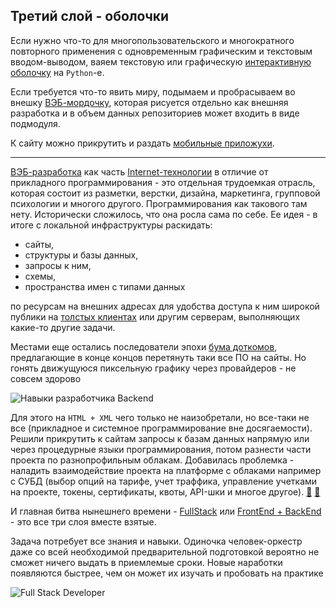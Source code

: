 ## Третий слой - оболочки

Если нужно что-то для многопользовательского и многократного повторного применения с одновременным графическим и текстовым вводом-выводом, ваяем текстовую или графическую [интерактивную оболочку](https://en.wikipedia.org/wiki/User_interface_design) на `Python`-е.

Если требуется что-то явить миру, подымаем и пробрасываем во внешку [ВЭБ-мордочку](https://en.wikipedia.org/wiki/Website "Версия для компьютера и мобильная версия"), которая рисуется отдельно как внешняя разработка и в объем данных репозиториев может входить в виде подмодуля.

К сайту можно прикрутить и раздать [мобильные приложухи](https://en.wikipedia.org/wiki/Mobile_app).

----

[ВЭБ-разработка](https://en.wikipedia.org/wiki/Web_development "Разметка, верстка, дизайн, маркетинг") как часть [Internet-технологии](https://webonto.ru/internet-tehnologii-chto-eto-takoe/) в отличие от прикладного программирования - это отдельная трудоемкая отрасль, которая состоит из разметки, верстки, дизайна, маркетинга, групповой психологии и многого другого. Программирования как такового там нету. Исторически сложилось, что она росла сама по себе. Ее идея - в итоге с локальной инфраструктуры раскидать:
 - сайты,
 - структуры и базы данных,
 - запросы к ним,
 - схемы,
 - пространства имен с типами данных

 по ресурсам на внешних адресах для удобства доступа к ним широкой публики на [толстых клиентах](https://translated.turbopages.org/proxy_u/en-ru.ru.91801fcf-65756647-2811cda9-74722d776562/https/www.geeksforgeeks.org/difference-between-thin-clients-and-thick-clients/) или другим серверам, выполняющих какие-то другие задачи.

Местами еще остались последователи эпохи [бума доткомов](https://en.wikipedia.org/wiki/Dot-com_bubble), предлагающие в конце концов перетянуть таки все ПО на сайты. Но гонять движущуюся пиксельную графику через провайдеров - не совсем здорово

![Навыки разработчика Backend](https://github.com/tsv19su254052/tsv19su254052/assets/104857185/53e37030-ad3d-486c-a683-618d9523aaf4)

Для этого на `HTML + XML` чего только не наизобретали, но все-таки не все (прикладное и системное программирование вне досягаемости). Решили прикрутить к сайтам запросы к базам данных напрямую или через процедурные языки программирования, потом разнести части проекта по разнопрофильным облакам. Добавилась проблемка - наладить взаимодействие проекта на платформе с облаками например с СУБД (выбор опций на тарифе, учет траффика, управление учетками на проекте, токены, сертификаты, квоты, API-шки и многое другое). [💬](https://www.codeproject.com/Articles/5283291/Examples-of-Layered-Application-Architecture-Based "Первая статья - переложение лекций из Голландии (устаревшая, но в целом правильная точка зрения)") [💬](https://www.codeproject.com/Articles/5317447/Layered-Application-Architecture-with-a-Homogeneou "Вторая статья того же автора")

И главная битва нынешнего времени - [FullStack](https://www.w3schools.com/whatis/whatis_fullstack.asp) или [FrontEnd + BackEnd](https://en.wikipedia.org/wiki/Frontend_and_backend) - это все три слоя вместе взятые.

Задача потребует все знания и навыки. Одиночка человек-оркестр даже со всей необходимой предварительной подготовкой вероятно не сможет ничего выдать в приемлемые сроки. Новые наработки появляются быстрее, чем он может их изучать и пробовать на практике

![Full Stack Developer](https://github.com/tsv19su254052/tsv19su254052/assets/104857185/d8d9eb5d-8069-4467-beed-d6a549b3fa99)

